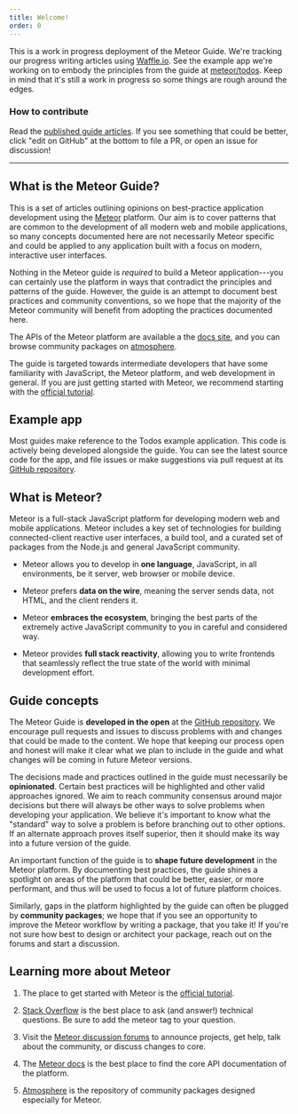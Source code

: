```yaml
---
title: Welcome!
order: 0
---
```


This is a work in progress deployment of the Meteor Guide. We're tracking our progress writing articles using [Waffle.io](https://waffle.io/meteor/guide?label=article). See the example app we're working on to embody the principles from the guide at [meteor/todos](https://github.com/meteor/todos). Keep in mind that it's still a work in progress so some things are rough around the edges.

### How to contribute

Read the [published guide articles](http://guide.meteor.com/). If you see something that could be better, click "edit on GitHub" at the bottom to file a PR, or open an issue for discussion!

---

<h2 id="what-is-it">What is the Meteor Guide?</h2>

This is a set of articles outlining opinions on best-practice application development using the [Meteor](https://meteor.com) platform. Our aim is to cover patterns that are common to the development of all modern web and mobile applications, so many concepts documented here are not necessarily Meteor specific and could be applied to any application built with a focus on modern, interactive user interfaces.

Nothing in the Meteor guide is *required* to build a Meteor application---you can certainly use the platform in ways that contradict the principles and patterns of the guide. However, the guide is an attempt to document best practices and community conventions, so we hope that the majority of the Meteor community will benefit from adopting the practices documented here.

The APIs of the Meteor platform are available a the [docs site](https://docs.meteor.com), and you can browse community packages on [atmosphere](https://atmospherejs.com).

The guide is targeted towards intermediate developers that have some familiarity with JavaScript, the Meteor platform, and web development in general. If you are just getting started with Meteor, we recommend starting with the [official tutorial](https://www.meteor.com/tutorials/blaze/creating-an-app).

<h2 id="example-app">Example app</h2>

Most guides make reference to the Todos example application. This code is actively being developed alongside the guide. You can see the latest source code for the app, and file issues or make suggestions via pull request at its [GitHub repository](https://github.com/meteor/todos).

<h2 id="what-is-meteor">What is Meteor?</h2>

Meteor is a full-stack JavaScript platform for developing modern web and mobile applications. Meteor includes a key set of technologies for building connected-client reactive user interfaces, a build tool, and a curated set of packages from the Node.js and general JavaScript community.

 - Meteor allows you to develop in **one language**, JavaScript, in all environments, be it server, web browser or mobile device.

 - Meteor prefers **data on the wire**, meaning the server sends data, not HTML, and the client renders it.

 - Meteor **embraces the ecosystem**, bringing the best parts of the extremely active JavaScript community to you in careful and considered way.

 - Meteor provides **full stack reactivity**, allowing you to write frontends that seamlessly reflect the true state of the world with minimal development effort.

<h2 id="guide-concepts">Guide concepts</h2>

The Meteor Guide is **developed in the open** at the [GitHub repository](https://github.com/meteor/guide). We encourage pull requests and issues to discuss problems with and changes that could be made to the content. We hope that keeping our process open and honest will make it clear what we plan to include in the guide and what changes will be coming in future Meteor versions.

The decisions made and practices outlined in the guide must necessarily be **opinionated**. Certain best practices will be highlighted and other valid approaches ignored. We aim to reach community consensus around major decisions but there will always be other ways to solve problems when developing your application. We believe it's important to know what the "standard" way to solve a problem is before branching out to other options. If an alternate approach proves itself superior, then it should make its way into a future version of the guide.

An important function of the guide is to **shape future development** in the Meteor platform. By documenting best practices, the guide shines a spotlight on areas of the platform that could be better, easier, or more performant, and thus will be used to focus a lot of future platform choices.

Similarly, gaps in the platform highlighted by the guide can often be plugged by **community packages**; we hope that if you see an opportunity to improve the Meteor workflow by writing a package, that you take it! If you're not sure how best to design or architect your package, reach out on the forums and start a discussion.

<h2 id="learning-more">Learning more about Meteor</h2>

1. The place to get started with Meteor is the [official tutorial](https://www.meteor.com/tutorials/blaze/creating-an-app).

2. [Stack Overflow](http://stackoverflow.com/questions/tagged/meteor) is the best place to ask (and answer!) technical questions. Be sure to add the meteor tag to your question.

3. Visit the [Meteor discussion forums](https://forums.meteor.com) to announce projects, get help, talk about the community, or discuss changes to core.

4. The [Meteor docs](https://docs.meteor.com) is the best place to find the core API documentation of the platform.

5. [Atmosphere](https://atmospherejs.com) is the repository of community packages designed especially for Meteor.

